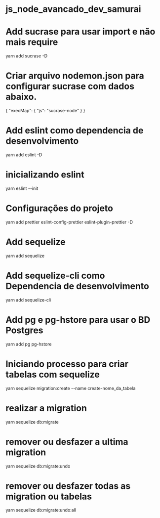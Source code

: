 # js_node_avancado_dev_samurai

# Add sucrase para usar import e não mais require

yarn add sucrase -D

# Criar arquivo nodemon.json para configurar sucrase com dados abaixo.

{
"execMap": {
"js": "sucrase-node"
}
}

# Add eslint como dependencia de desenvolvimento

yarn add eslint -D

# inicializando eslint

yarn eslint --init

# Configurações do projeto

yarn add prettier eslint-config-prettier eslint-plugin-prettier -D

# Add sequelize

yarn add sequelize

# Add sequelize-cli como Dependencia de desenvolvimento

yarn add sequelize-cli

# Add pg e pg-hstore para usar o BD Postgres

yarn add pg pg-hstore

# Iniciando processo para criar tabelas com sequelize

yarn sequelize migration:create --name create-nome_da_tabela

# realizar a migration

yarn sequelize db:migrate

# remover ou desfazer a ultima migration

yarn sequelize db:migrate:undo

# remover ou desfazer todas as migration ou tabelas

yarn sequelize db:migrate:undo:all
